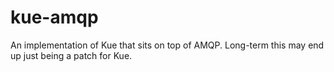 kue-amqp
========

An implementation of Kue that sits on top of AMQP. Long-term this may end up just being a patch for Kue.
